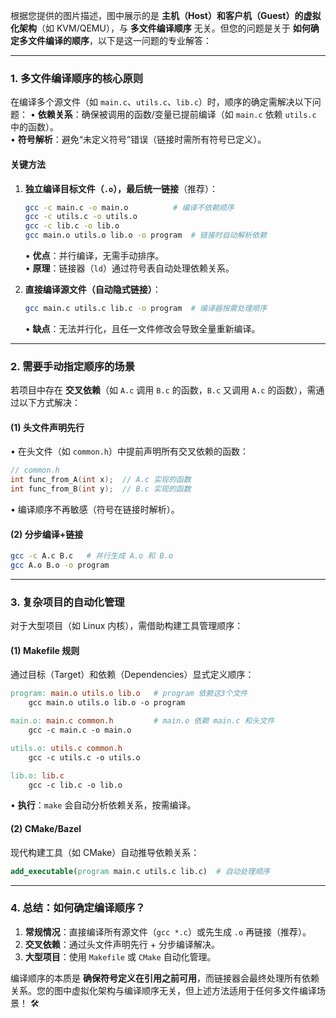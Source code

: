 根据您提供的图片描述，图中展示的是 **主机（Host）和客户机（Guest）的虚拟化架构**（如 KVM/QEMU），与 **多文件编译顺序** 无关。但您的问题是关于 **如何确定多文件编译的顺序**，以下是这一问题的专业解答：

---

### **1. 多文件编译顺序的核心原则**
在编译多个源文件（如 `main.c`、`utils.c`、`lib.c`）时，顺序的确定需解决以下问题：
• **依赖关系**：确保被调用的函数/变量已提前编译（如 `main.c` 依赖 `utils.c` 中的函数）。  
• **符号解析**：避免“未定义符号”错误（链接时需所有符号已定义）。  

#### **关键方法**
1. **独立编译目标文件（`.o`），最后统一链接**（推荐）：  
   ```bash
   gcc -c main.c -o main.o          # 编译不依赖顺序
   gcc -c utils.c -o utils.o
   gcc -c lib.c -o lib.o
   gcc main.o utils.o lib.o -o program  # 链接时自动解析依赖
   ```
   • **优点**：并行编译，无需手动排序。  
   • **原理**：链接器（`ld`）通过符号表自动处理依赖关系。

2. **直接编译源文件（自动隐式链接）**：  
   ```bash
   gcc main.c utils.c lib.c -o program  # 编译器按需处理顺序
   ```
   • **缺点**：无法并行化，且任一文件修改会导致全量重新编译。

---

### **2. 需要手动指定顺序的场景**
若项目中存在 **交叉依赖**（如 `A.c` 调用 `B.c` 的函数，`B.c` 又调用 `A.c` 的函数），需通过以下方式解决：
#### **(1) 头文件声明先行**
• 在头文件（如 `common.h`）中提前声明所有交叉依赖的函数：  
  ```c
  // common.h
  int func_from_A(int x);  // A.c 实现的函数
  int func_from_B(int y);  // B.c 实现的函数
  ```
• 编译顺序不再敏感（符号在链接时解析）。

#### **(2) 分步编译+链接**
```bash
gcc -c A.c B.c   # 并行生成 A.o 和 B.o
gcc A.o B.o -o program
```

---

### **3. 复杂项目的自动化管理**
对于大型项目（如 Linux 内核），需借助构建工具管理顺序：
#### **(1) Makefile 规则**
通过目标（Target）和依赖（Dependencies）显式定义顺序：
```makefile
program: main.o utils.o lib.o   # program 依赖这3个文件
    gcc main.o utils.o lib.o -o program

main.o: main.c common.h         # main.o 依赖 main.c 和头文件
    gcc -c main.c -o main.o

utils.o: utils.c common.h
    gcc -c utils.c -o utils.o

lib.o: lib.c
    gcc -c lib.c -o lib.o
```
• **执行**：`make` 会自动分析依赖关系，按需编译。

#### **(2) CMake/Bazel**
现代构建工具（如 CMake）自动推导依赖关系：
```cmake
add_executable(program main.c utils.c lib.c)  # 自动处理顺序
```

---

### **4. 总结：如何确定编译顺序？**
1. **常规情况**：直接编译所有源文件（`gcc *.c`）或先生成 `.o` 再链接（推荐）。  
2. **交叉依赖**：通过头文件声明先行 + 分步编译解决。  
3. **大型项目**：使用 `Makefile` 或 `CMake` 自动化管理。  

编译顺序的本质是 **确保符号定义在引用之前可用**，而链接器会最终处理所有依赖关系。您的图中虚拟化架构与编译顺序无关，但上述方法适用于任何多文件编译场景！ 🛠️